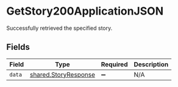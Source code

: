 # GetStory200ApplicationJSON

Successfully retrieved the specified story.


## Fields

| Field                                                        | Type                                                         | Required                                                     | Description                                                  |
| ------------------------------------------------------------ | ------------------------------------------------------------ | ------------------------------------------------------------ | ------------------------------------------------------------ |
| `data`                                                       | [shared.StoryResponse](../../models/shared/storyresponse.md) | :heavy_minus_sign:                                           | N/A                                                          |